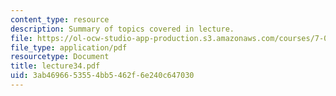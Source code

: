 ```yaml
---
content_type: resource
description: Summary of topics covered in lecture.
file: https://ol-ocw-studio-app-production.s3.amazonaws.com/courses/7-03-genetics-fall-2004/3ab4696653554bb5462f6e240c647030_lecture34.pdf
file_type: application/pdf
resourcetype: Document
title: lecture34.pdf
uid: 3ab46966-5355-4bb5-462f-6e240c647030
---
```

